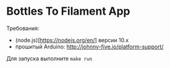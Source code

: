 # Bottles To Filament App

Требования:
* (node.js)[https://nodejs.org/en/] версии 10.х
* прошитый Arduino: http://johnny-five.io/platform-support/

Для запуска выполните `make run`